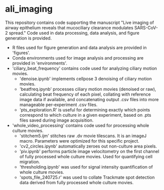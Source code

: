 # ali_imaging

This repository contains code supporting the manuscript "Live imaging of airway epithelium reveals that mucociliary clearance modulates SARS-CoV-2 spread." Code used in data processing, data analysis, and figure generation is provided. 
* R files used for figure generation and data analysis are provided in 'figures'.
* Conda environments used for image analysis and processing are provided in 'environments'.
* 'ciliary_beat_frequency' contains code used for analyzing ciliary motion movies.
  * 'denoise.ipynb' implements cellpose 3 denoising of ciliary motion movies.
  * 'beatfreq.ipynb' processes ciliary motion movies (denoised or raw), calculating beat frequency of each pixel, collating with reference image data if available, and concatenating output .csv files into more manageable per-experiment .csv files.
  * 'pts_exploration.R' is useful for determining exactly which points correspond to which culture in a given experiment, based on .pts files saved during image acquisition.
* 'whole_video_processing' contains code used for processing whole culture movies.
  * 'stitchem5.ijm' stitches raw .dv movie tilescans. It is an imageJ macro. Parameters were optimized for this specific project.
  * 'cv2_circles.ipynb' automatically zeroes out non-culture area pixels.
  * 'piv.ipynb' performs particle image velocitometry on the first channel of fully processed whole culture movies. Used for quantifying cell migration.
  * 'thresholding.ipynb' was used for signal intensity quantification of whole culture movies.
  * 'spots_file_240725.r' was used to collate Trackmate spot detection data derived from fully processed whole culture movies.

